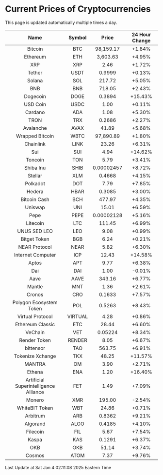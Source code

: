 # Current Prices of Cryptocurrencies
This page is updated automatically multiple times a day.

| Name | Symbol | Price | 24 Hour Change |
| :---: |:---:| :---: | :---: |
| Bitcoin | BTC | 98,159.17 | +1.84% |
| Ethereum | ETH | 3,603.63 | +4.95% |
| XRP | XRP | 2.46 | +1.72% |
| Tether | USDT | 0.9999 | +0.13% |
| Solana | SOL | 217.72 | +5.05% |
| BNB | BNB | 718.05 | +2.43% |
| Dogecoin | DOGE | 0.3894 | +15.43% |
| USD Coin | USDC | 1.00 | +0.11% |
| Cardano | ADA | 1.08 | +5.30% |
| TRON | TRX | 0.2686 | +2.27% |
| Avalanche | AVAX | 41.89 | +5.68% |
| Wrapped Bitcoin | WBTC | 97,890.89 | +1.80% |
| Chainlink | LINK | 23.26 | +6.31% |
| Sui | SUI | 4.94 | +14.62% |
| Toncoin | TON | 5.79 | +3.41% |
| Shiba Inu | SHIB | 0.00002457 | +8.72% |
| Stellar | XLM | 0.4668 | +4.15% |
| Polkadot | DOT | 7.79 | +7.85% |
| Hedera | HBAR | 0.3085 | +3.00% |
| Bitcoin Cash | BCH | 477.97 | +4.35% |
| Uniswap | UNI | 15.01 | +6.59% |
| Pepe | PEPE | 0.00002128 | +5.16% |
| Litecoin | LTC | 111.45 | +6.99% |
| UNUS SED LEO | LEO | 9.08 | +0.99% |
| Bitget Token | BGB | 6.24 | +0.21% |
| NEAR Protocol | NEAR | 5.82 | +6.30% |
| Internet Computer | ICP | 12.43 | +14.58% |
| Aptos | APT | 9.77 | +6.38% |
| Dai | DAI | 1.00 | -0.01% |
| Aave | AAVE | 343.16 | +6.77% |
| Mantle | MNT | 1.36 | +2.61% |
| Cronos | CRO | 0.1633 | +7.57% |
| Polygon Ecosystem Token | POL | 0.5263 | +8.43% |
| Virtual Protocol | VIRTUAL | 4.28 | +0.86% |
| Ethereum Classic | ETC | 28.44 | +6.60% |
| VeChain | VET | 0.05224 | +8.34% |
| Render Token | RENDER | 8.05 | +6.67% |
| bittensor | TAO | 563.75 | +6.91% |
| Tokenize Xchange | TKX | 48.25 | +11.57% |
| MANTRA | OM | 3.90 | +2.71% |
| Ethena | ENA | 1.20 | +16.40% |
| Artificial Superintelligence Alliance | FET | 1.49 | +7.09% |
| Monero | XMR | 195.00 | -2.54% |
| WhiteBIT Token | WBT | 24.86 | +0.71% |
| Arbitrum | ARB | 0.8362 | +9.21% |
| Algorand | ALGO | 0.4185 | +4.10% |
| Filecoin | FIL | 5.67 | +7.54% |
| Kaspa | KAS | 0.1291 | +6.37% |
| OKB | OKB | 51.14 | +3.74% |
| Cosmos | ATOM | 7.37 | +9.76% |

Last Update at Sat Jan  4 02:11:08 2025 Eastern Time